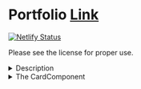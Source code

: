# Portfolio [Link](https://johnleidyii.netlify.app/)

[![Netlify Status](https://api.netlify.com/api/v1/badges/5101ad4f-65f2-40f7-83a0-fc223642ec00/deploy-status)](https://app.netlify.com/sites/johnleidyii/deploys)

Please see the license for proper use.

<details>
<summary>Description</summary>
This portfolio was a complete overhaul of my previous portfolio. The previous portfolio implemented poor design choices and was not easily expandable. I decided to recreate the portfolio in TypeScript alongside the redesign process. This lead to a portfolio that is easy to expand with a strong fundamental base. 
</details>

<details>
<summary>The CardComponent</summary>
All portfolio works are encapsulated with a card component. The goal with this design was to make adding a new piece to my portfolio simple. Every portfolio piece generally has the same elements: styling, information or image and skills. This component was created to allow me to use the same wrapper but with a different React element. Meaning I can have the same animations and interactions, while giving the wrapper any React element I want to be displayed. This dramatically reduces the amount of code needed to create this portfolio as well as expand on it.

<details>
<summary>Example of utilizing the CardComponent</summary>

### Using the CardComponent to show an array of experiences

```tsx
export const Experiences = () => {
    return (
        <PageSectionContainer id="Experiences">
            <SectionTitle
                titleText="Experience"
                useThemeColors
                includeSubText
                subText="Click or tap a card for more information!"
            />
            {Object.keys(ExperiencesData).map((key, idx) => {
                const experienceObj = ExperiencesData[key];
                return (
                    <CardComponent
                        showCardTitle={false}
                        ComponentToWrap={DegreeExperienceInternal}
                        internalComponentProps={{
                            name: key,
                            title: experienceObj.jobTitle,
                            dates: experienceObj.dates,
                            bodyText: experienceObj.bodyText,
                            logo: experienceObj.logo,
                        }}
                        cardSkillsArr={experienceObj.skills}
                        widthPercent={70}
                        internalCardPadding={0}
                        key={idx}
                        useWidthPercent
                        paddInternalCard
                    />
                );
            })}
        </PageSectionContainer>
    );
};
```

### The DegreeExperienceInteral component

```tsx
export const DegreeExperienceInternal = ({
    name = DefaultExperienceProps.companyName,
    title = DefaultExperienceProps.jobTitle,
    dates = DefaultExperienceProps.dates,
    bodyText = DefaultExperienceProps.bodyText,
    logo = DefaultExperienceProps.logo,
}: ExperienceInternalProps) => {
    const [showMore, setShowMore] = useState<boolean>(false);
    return (
        <ExperienceContentContainer onClick={() => setShowMore(!showMore)}>
            <ExperienceHeader>
                <ExperienceTitleNameLogoContainer>
                    <ExperienceLogo src={logo} />
                    <ExperienceNameAndTitle>
                        <ExperienceName>{name}</ExperienceName>
                        <ExperienceTitle>{title}</ExperienceTitle>
                    </ExperienceNameAndTitle>
                </ExperienceTitleNameLogoContainer>
                <ExperienceDate>{dates}</ExperienceDate>
            </ExperienceHeader>
            <ExperienceBody $showBody={showMore}>
                {bodyText.map((item, idx) => {
                    return <ExperienceBodyItem key={idx}>◦ {item}</ExperienceBodyItem>;
                })}
            </ExperienceBody>
        </ExperienceContentContainer>
    );
};
```

</details>

### [Implementation](https://github.com/j-leidy/NewPortfolio/blob/main/src/Components/CardWrapperComponent/CardComponent.tsx)

</details>
